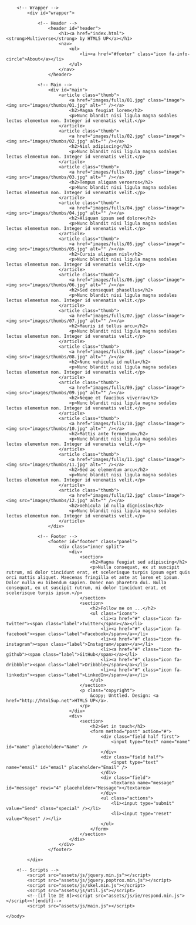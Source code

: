 <!DOCTYPE HTML>
<!--
	Multiverse by HTML5 UP
	html5up.net | @ajlkn
	Free for personal and commercial use under the CCA 3.0 license (html5up.net/license)
-->
<html>
	<head>
		<title>Aeon Arts</title>
		<meta charset="utf-8" />
		<meta name="viewport" content="width=device-width, initial-scale=1, user-scalable=no" />
		<!--[if lte IE 8]><script src="assets/js/ie/html5shiv.js"></script><![endif]-->
		<link rel="stylesheet" href="assets/css/main.css" />
		<!--[if lte IE 9]><link rel="stylesheet" href="assets/css/ie9.css" /><![endif]-->
		<!--[if lte IE 8]><link rel="stylesheet" href="assets/css/ie8.css" /><![endif]-->
	</head>
	<body>

		<!-- Wrapper -->
			<div id="wrapper">

				<!-- Header -->
					<header id="header">
						<h1><a href="index.html"><strong>Multiverse</strong> by HTML5 UP</a></h1>
						<nav>
							<ul>
								<li><a href="#footer" class="icon fa-info-circle">About</a></li>
							</ul>
						</nav>
					</header>

				<!-- Main -->
					<div id="main">
						<article class="thumb">
							<a href="images/fulls/01.jpg" class="image"><img src="images/thumbs/01.jpg" alt="" /></a>
							<h2>Magna feugiat lorem</h2>
							<p>Nunc blandit nisi ligula magna sodales lectus elementum non. Integer id venenatis velit.</p>
						</article>
						<article class="thumb">
							<a href="images/fulls/02.jpg" class="image"><img src="images/thumbs/02.jpg" alt="" /></a>
							<h2>Nisl adipiscing</h2>
							<p>Nunc blandit nisi ligula magna sodales lectus elementum non. Integer id venenatis velit.</p>
						</article>
						<article class="thumb">
							<a href="images/fulls/03.jpg" class="image"><img src="images/thumbs/03.jpg" alt="" /></a>
							<h2>Tempus aliquam veroeros</h2>
							<p>Nunc blandit nisi ligula magna sodales lectus elementum non. Integer id venenatis velit.</p>
						</article>
						<article class="thumb">
							<a href="images/fulls/04.jpg" class="image"><img src="images/thumbs/04.jpg" alt="" /></a>
							<h2>Aliquam ipsum sed dolore</h2>
							<p>Nunc blandit nisi ligula magna sodales lectus elementum non. Integer id venenatis velit.</p>
						</article>
						<article class="thumb">
							<a href="images/fulls/05.jpg" class="image"><img src="images/thumbs/05.jpg" alt="" /></a>
							<h2>Cursis aliquam nisl</h2>
							<p>Nunc blandit nisi ligula magna sodales lectus elementum non. Integer id venenatis velit.</p>
						</article>
						<article class="thumb">
							<a href="images/fulls/06.jpg" class="image"><img src="images/thumbs/06.jpg" alt="" /></a>
							<h2>Sed consequat phasellus</h2>
							<p>Nunc blandit nisi ligula magna sodales lectus elementum non. Integer id venenatis velit.</p>
						</article>
						<article class="thumb">
							<a href="images/fulls/07.jpg" class="image"><img src="images/thumbs/07.jpg" alt="" /></a>
							<h2>Mauris id tellus arcu</h2>
							<p>Nunc blandit nisi ligula magna sodales lectus elementum non. Integer id venenatis velit.</p>
						</article>
						<article class="thumb">
							<a href="images/fulls/08.jpg" class="image"><img src="images/thumbs/08.jpg" alt="" /></a>
							<h2>Nunc vehicula id nulla</h2>
							<p>Nunc blandit nisi ligula magna sodales lectus elementum non. Integer id venenatis velit.</p>
						</article>
						<article class="thumb">
							<a href="images/fulls/09.jpg" class="image"><img src="images/thumbs/09.jpg" alt="" /></a>
							<h2>Neque et faucibus viverra</h2>
							<p>Nunc blandit nisi ligula magna sodales lectus elementum non. Integer id venenatis velit.</p>
						</article>
						<article class="thumb">
							<a href="images/fulls/10.jpg" class="image"><img src="images/thumbs/10.jpg" alt="" /></a>
							<h2>Mattis ante fermentum</h2>
							<p>Nunc blandit nisi ligula magna sodales lectus elementum non. Integer id venenatis velit.</p>
						</article>
						<article class="thumb">
							<a href="images/fulls/11.jpg" class="image"><img src="images/thumbs/11.jpg" alt="" /></a>
							<h2>Sed ac elementum arcu</h2>
							<p>Nunc blandit nisi ligula magna sodales lectus elementum non. Integer id venenatis velit.</p>
						</article>
						<article class="thumb">
							<a href="images/fulls/12.jpg" class="image"><img src="images/thumbs/12.jpg" alt="" /></a>
							<h2>Vehicula id nulla dignissim</h2>
							<p>Nunc blandit nisi ligula magna sodales lectus elementum non. Integer id venenatis velit.</p>
						</article>
					</div>

				<!-- Footer -->
					<footer id="footer" class="panel">
						<div class="inner split">
							<div>
								<section>
									<h2>Magna feugiat sed adipiscing</h2>
									<p>Nulla consequat, ex ut suscipit rutrum, mi dolor tincidunt erat, et scelerisque turpis ipsum eget quis orci mattis aliquet. Maecenas fringilla et ante at lorem et ipsum. Dolor nulla eu bibendum sapien. Donec non pharetra dui. Nulla consequat, ex ut suscipit rutrum, mi dolor tincidunt erat, et scelerisque turpis ipsum.</p>
								</section>
								<section>
									<h2>Follow me on ...</h2>
									<ul class="icons">
										<li><a href="#" class="icon fa-twitter"><span class="label">Twitter</span></a></li>
										<li><a href="#" class="icon fa-facebook"><span class="label">Facebook</span></a></li>
										<li><a href="#" class="icon fa-instagram"><span class="label">Instagram</span></a></li>
										<li><a href="#" class="icon fa-github"><span class="label">GitHub</span></a></li>
										<li><a href="#" class="icon fa-dribbble"><span class="label">Dribbble</span></a></li>
										<li><a href="#" class="icon fa-linkedin"><span class="label">LinkedIn</span></a></li>
									</ul>
								</section>
								<p class="copyright">
									&copy; Unttled. Design: <a href="http://html5up.net">HTML5 UP</a>.
								</p>
							</div>
							<div>
								<section>
									<h2>Get in touch</h2>
									<form method="post" action="#">
										<div class="field half first">
											<input type="text" name="name" id="name" placeholder="Name" />
										</div>
										<div class="field half">
											<input type="text" name="email" id="email" placeholder="Email" />
										</div>
										<div class="field">
											<textarea name="message" id="message" rows="4" placeholder="Message"></textarea>
										</div>
										<ul class="actions">
											<li><input type="submit" value="Send" class="special" /></li>
											<li><input type="reset" value="Reset" /></li>
										</ul>
									</form>
								</section>
							</div>
						</div>
					</footer>

			</div>

		<!-- Scripts -->
			<script src="assets/js/jquery.min.js"></script>
			<script src="assets/js/jquery.poptrox.min.js"></script>
			<script src="assets/js/skel.min.js"></script>
			<script src="assets/js/util.js"></script>
			<!--[if lte IE 8]><script src="assets/js/ie/respond.min.js"></script><![endif]-->
			<script src="assets/js/main.js"></script>

	</body>
</html>